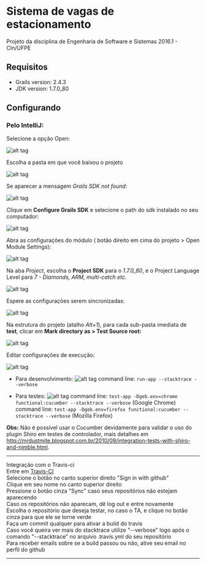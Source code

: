 # Sistema de vagas de estacionamento

Projeto da disciplina de Engenharia de Software e Sistemas 2016.1 - CIn/UFPE
## Requisitos
- Grails version: 2.4.3
- JDK version: 1.7.0_80

## Configurando

### Pelo IntelliJ:
Selecione a opção Open:

![alt tag](http://i.imgur.com/zdPOypk.png)

Escolha a pasta em que você baixou o projeto

![alt tag](http://i.imgur.com/Wfh6o8I.png)

Se aparecer a mensagem *Grails SDK not found*:

![alt tag](http://i.imgur.com/y2295W9.png)

Clique em **Configure Grails SDK** e selecione o path do sdk instalado no seu computador:

![alt tag](http://i.imgur.com/u4T3S9o.png)

Abra as configurações do módulo ( botão direito em cima do projeto > Open Module Settings):

![alt tag](http://i.imgur.com/UivdgLo.png)

Na aba *Project*, escolha o **Project SDK** para o *1.7.0_80*, e o Project Language Level para *7 - Diamonds, ARM, multi-catch etc.*

![alt tag](http://i.imgur.com/fRL80tB.png)

Espere as configurações serem sincronizadas:

![alt tag](http://i.imgur.com/1ij9Kmw.png)


Na estrutura do projeto (atalho _Alt+1_), para cada sub-pasta imediata de **test**, clicar em **Mark directory as > Test Source root:** 

![alt tag](http://i.imgur.com/LVHdZzt.png)

Editar configurações de execução:

![alt tag](http://i.imgur.com/l2fr9VR.png)

- Para desenvolvimento:
![alt tag](http://i.imgur.com/WVxKYvy.png)
command line: `run-app --stacktrace --verbose`

- Para testes:
![alt tag](http://i.imgur.com/q17bNAv.png)
command line: `test-app -Dgeb.env=chrome functional:cucumber --stacktrace --verbose` (Google Chrome)
command line: `test-app -Dgeb.env=firefox functional:cucumber --stacktrace --verbose` (Mozilla Firefox)

**Obs:** 
Não é possível usar o Cucumber devidamente para validar o uso do plugin Shiro em testes de controlador, mais detalhes em http://mrdustmite.blogspot.com.br/2010/09/integration-tests-with-shiro-and-nimble.html.

-------------------------------------------------------------------------------------------------------------------

Integração com o Travis-ci <br />
Entre em [Travis-CI](https://travis-ci.org/) <br />
Selecione o botão no canto superior direito "Sign in with github" <br />
Clique em seu nome no canto superior direito <br />
Pressione o botão cinza "Sync" caso seus repositórios não estejam aparecendo <br />
Caso os repositórios não aparecam, dê log out e entre novamente <br />
Escolha o repositório que deseja testar, no caso o TA, e clique no botão cinza para que ele se torne verde <br />
Faça um commit qualquer para ativar a build do travis <br />
Caso você queira ver mais do stacktrace utilize "--verbose" logo após o comando "--stacktrace" no arquivo .travis.yml do seu repositório <br />
Para receber emails sobre se a build passou ou não, ative seu email no perfil do github <br />

-------------------------------------------------------------------------------------------------------------------
